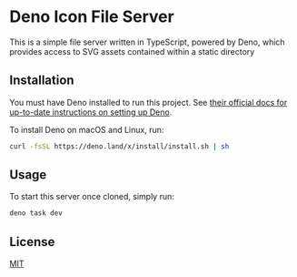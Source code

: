 # Deno Icon File Server

This is a simple file server written in TypeScript, powered by Deno, which provides access to SVG assets contained within a static directory

## Installation

You must have Deno installed to run this project. See [their official docs for up-to-date instructions on setting up Deno](https://deno.com/manual@v1.34.2/getting_started/installation).

To install Deno on macOS and Linux, run:

```bash
curl -fsSL https://deno.land/x/install/install.sh | sh
```

## Usage

To start this server once cloned, simply run:

```bash
deno task dev
```

## License

[MIT](https://choosealicense.com/licenses/mit/)
